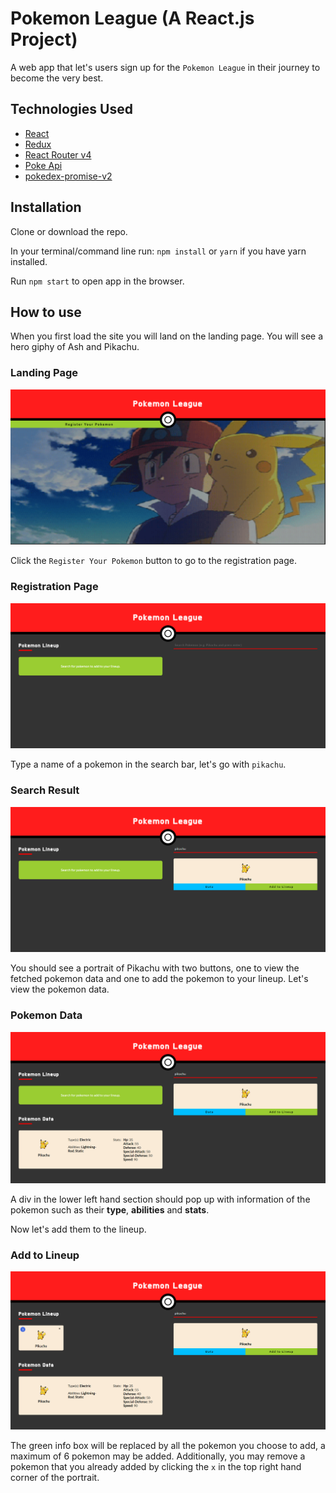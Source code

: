 # Pokemon League (A React.js Project)
A web app that let's users sign up for the `Pokemon League` in their journey to become the very best.

## Technologies Used

- [React](https://reactjs.org/)
- [Redux](https://redux.js.org/)
- [React Router v4](https://reacttraining.com/react-router/core/guides/philosophy)
- [Poke Api](https://pokeapi.co/)
- [pokedex-promise-v2](https://github.com/PokeAPI/pokedex-promise-v2)

## Installation
Clone or download the repo.

In your terminal/command line run: `npm install` or `yarn` if you have yarn installed.

Run `npm start` to open app in the browser.

## How to use
When you first load the site you will land on the landing page. You will see a hero giphy of Ash and Pikachu.

### Landing Page
![Ash and Pikachu](./screenshots/screenshot-landing.png "Ash and Pikachu")

Click the `Register Your Pokemon` button to go to the registration page.

### Registration Page
![Registration page](./screenshots/screenshot-register.png "Registration page")

Type a name of a pokemon in the search bar, let's go with `pikachu`.

### Search Result
![Search Result](./screenshots/screenshot-search.png "Search Result")

You should see a portrait of Pikachu with two buttons, one to view the fetched pokemon data and one to add the pokemon to your lineup. Let's view the pokemon data.

### Pokemon Data
![Pokemon Data](./screenshots/screenshot-data.png "Pokemon Data")

A div in the lower left hand section should pop up with information of the pokemon such as their **type**, **abilities** and **stats**.

Now let's add them to the lineup.

### Add to Lineup
![Add to Lineup](./screenshots/screenshot-add-to-lineup.png "Add to Lineup")

The green info box will be replaced by all the pokemon you choose to add, a maximum of 6 pokemon may be added. Additionally, you may remove a pokemon that you already added by clicking the `x` in the top right hand corner of the portrait.
